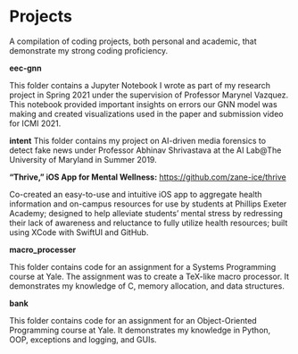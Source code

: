 # Projects
A compilation of coding projects, both personal and academic, that demonstrate my strong coding proficiency.

**eec-gnn**

This folder contains a Jupyter Notebook I wrote as part of my research project in Spring 2021 under the supervision of Professor Marynel Vazquez. This notebook provided important insights on errors our GNN model was making and created visualizations used in the paper and submission video for ICMI 2021.

**intent**
This folder contains my project on AI-driven media forensics to detect fake news under Professor Abhinav Shrivastava at the AI Lab@The University of Maryland in Summer 2019.

**“Thrive,” iOS App for Mental Wellness:** https://github.com/zane-ice/thrive

Co-created an easy-to-use and intuitive iOS app to aggregate health information and on-campus resources for use by students at Phillips Exeter Academy; designed to help alleviate students’ mental stress by redressing their lack of awareness and reluctance to fully utilize health resources; built using XCode with SwiftUI and GitHub.

**macro_processer**

This folder contains code for an assignment for a Systems Programming course at Yale. The assignment was to create a TeX-like macro processor. It demonstrates my knowledge of C, memory allocation, and data structures.

**bank**

This folder contains code for an assignment for an Object-Oriented Programming course at Yale. It demonstrates my knowledge in Python, OOP, exceptions and logging, and GUIs.
